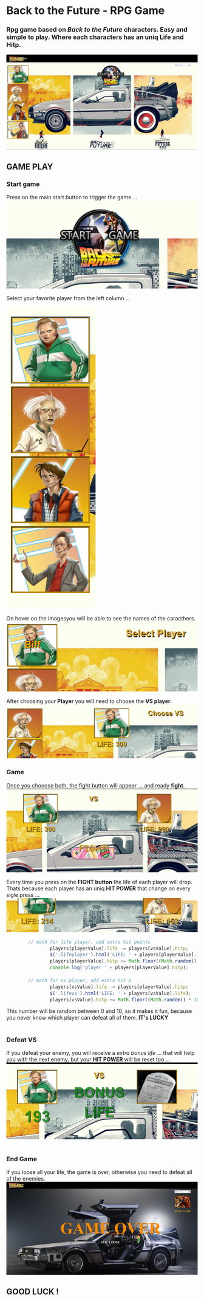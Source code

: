 # Back to the Future - RPG Game

### Rpg game based on *Back to the Future* characters. Easy and simple to play. Where each characters has an uniq Life and Hitp.

![alt text](https://github.com/marioiovanna/Back-Future-Game/blob/master/assests/img/game-pics/main.PNG "Main")


## GAME PLAY
### Start game
Press on the main start button to trigger the game ...
![alt text](https://github.com/marioiovanna/Back-Future-Game/blob/master/assests/img/game-pics/start.PNG)


Select your favorite player from the left column ...

![alt text](https://github.com/marioiovanna/Back-Future-Game/blob/master/assests/img/game-pics/caract.PNG) 

On hover on the imagesyou will be able to see the names of the caracthers.
![alt text](https://github.com/marioiovanna/Back-Future-Game/blob/master/assests/img/game-pics/caract2.PNG)

After choosing your **Player** you will need to choose the **VS player**.
![alt text](https://github.com/marioiovanna/Back-Future-Game/blob/master/assests/img/game-pics/caract3.PNG)

### Game 
Once you chooose both, the fight button will appear ... and ready **fight**.
![alt text](https://github.com/marioiovanna/Back-Future-Game/blob/master/assests/img/game-pics/game.PNG)

Every time you press on the **FIGHT button** the life of each player will drop. Thats because each player has an uniq **HIT POWER**  that change on every sigle press ...
![alt text](https://github.com/marioiovanna/Back-Future-Game/blob/master/assests/img/game-pics/game2.PNG)

```javascript
        // math for life player, add extra hit points
                players[playerValue].life -= players[vsValue].hitp;
                $('.lifeplayer').html('LIFE: ' + players[playerValue].life);
                players[playerValue].hitp += Math.floor((Math.random() * 10) + 1);
                console.log('player ' + players[playerValue].hitp);

        // math for vs player, add extra hit p
                players[vsValue].life -= players[playerValue].hitp;
                $('.lifevs').html('LIFE: ' + players[vsValue].life);
                players[vsValue].hitp += Math.floor((Math.random() * 10) + 1);
```
 This number will be random between 0 and 10, so it makes it fun, because you never know which player can defeat all of them. 
 **IT's LUCKY**
 
 #
 ### Defeat VS
 If you defeat your enemy, you will receive a *extra bonus life* ... that will help you with the next enemy, but your **HIT POWER** will be reset too ...
 ![alt text](https://github.com/marioiovanna/Back-Future-Game/blob/master/assests/img/game-pics/bonuslife.PNG)
 
#
 ### End Game
 If you loose all your life, the game is over, otherwise you need to defeat all of the enemies.
  ![alt text](https://github.com/marioiovanna/Back-Future-Game/blob/master/assests/img/game-pics/gameover.PNG)
  
  ## GOOD LUCK !


 


